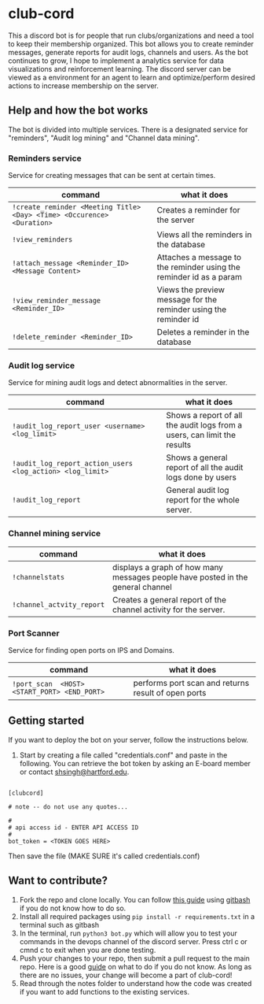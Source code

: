 # club-cord
This a discord bot is for people that run clubs/organizations and need a tool to keep their membership organized. This bot allows you to create reminder messages, generate reports for audit logs, channels and users. As the bot continues to grow, I hope to implement a analytics service for data visualizations and reinforcement learning. The discord server can be viewed as a environment for an agent to learn and optimize/perform desired actions to increase membership on the server. 

## Help and how the bot works
The bot is divided into multiple services. There is a designated service for "reminders", "Audit log mining" and "Channel data mining". 


### Reminders service
Service for creating messages that can be sent at certain times.

| command | what it does |
|---------|--------------|
| `!create_reminder <Meeting Title> <Day> <Time> <Occurence> <Duration>` | Creates a reminder for the server |
| `!view_reminders`| Views all the reminders in the database |
| `!attach_message <Reminder_ID> <Message Content>` | Attaches a message to the reminder using the reminder id as a param |
| `!view_reminder_message <Reminder_ID>` | Views the preview message for the reminder using the reminder id |
| `!delete_reminder <Reminder_ID>` | Deletes a reminder in the database |


### Audit log service
Service for mining audit logs and detect abnormalities in the server. 

| command | what it does |
|---------|--------------|
| `!audit_log_report_user <username> <log_limit>` | Shows a report of all the audit logs from a users, can limit the results |
| `!audit_log_report_action_users <log_action> <log_limit>`| Shows a general report of all the audit logs done by users |
| `!audit_log_report` | General audit log report for the whole server. |


### Channel mining service

| command | what it does |
|---------|--------------|
| `!channelstats` | displays a graph of how many messages people have posted in the general channel  |
| `!channel_actvity_report`| Creates a general report of the channel activity for the server. |


### Port Scanner
Service for finding open ports on IPS and Domains. 

| command | what it does |
|---------|--------------|
| `!port_scan  <HOST> <START_PORT> <END_PORT>` | performs port scan and returns result of open ports |

## Getting started
If you want to deploy the bot on your server, follow the instructions below. 

1. Start by creating a file called "credentials.conf" and paste in the following. You can retrieve the bot token by asking an E-board member or contact shsingh@hartford.edu. 

```

[clubcord]

# note -- do not use any quotes...

#
# api access id - ENTER API ACCESS ID
#
bot_token = <TOKEN GOES HERE>

```

Then save the file (MAKE SURE it's called credentials.conf)


## Want to contribute?
1. Fork the repo and clone locally. You can follow [this guide](https://docs.github.com/en/repositories/creating-and-managing-repositories/cloning-a-repository) using [gitbash](https://git-scm.com/downloads) if you do not know how to do so.
2. Install all required packages using `pip install -r requirements.txt` in a terminal such as gitbash
3. In the terminal, run `python3 bot.py` which will allow you to test your commands in the devops channel of the discord server. Press ctrl c or cmnd c to exit when you are done testing.
4. Push your changes to your repo, then submit a pull request to the main repo. Here is a good [guide](https://stackoverflow.com/questions/7036193/how-to-push-my-changes-back-to-the-source-code-in-git) on what to do if you do not know. As long as there are no issues, your change will become a part of club-cord!
5. Read through the notes folder to understand how the code was created if you want to add functions to the existing services. 





